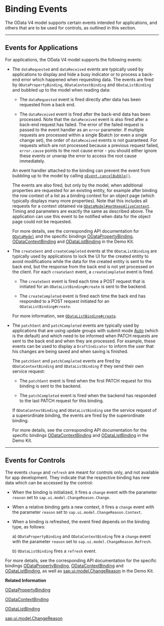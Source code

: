 <!-- loio1a010d3b92c34226a96f202ec27e9217 -->

# Binding Events

The OData V4 model supports certain events intended for applications, and others that are to be used for controls, as outlined in this section.

***

## Events for Applications

For applications, the OData V4 model supports the following events:

-   The `dataRequested` and `dataReceived` events are typically used by applications to display and hide a busy indicator or to process a back-end error which happened when requesting data. The events are fired by `ODataPropertyBinding`, `ODataContextBinding` and `ODataListBinding` and bubbled up to the model when reading data:

    -   The `dataRequested` event is fired directly after data has been requested from a back end.

    -   The `dataReceived` event is fired after the back-end data has been processed. Note that the `dataReceived` event is also fired after a back-end request has failed. The error of the failed request is passed to the event handler as an `error` parameter. If multiple requests are processed within a single $batch \(or even a single change set\), the order of `dataReceived` events is not guaranteed. For requests which are not processed because a previous request failed, `error.cause` points to the root cause error - you should either ignore these events or unwrap the error to access the root cause immediately.


    An event handler attached to the binding can prevent the event from bubbling up to the model by calling [`oEvent.cancelBubble()`](https://ui5.sap.com/#/api/sap.ui.base.Event%23methods/cancelBubble).

    The events are also fired, but only by the model, when additional properties are requested for an existing entity, for example after binding the row context of a list as a binding context for an object page \(which typically displays many more properties\). Note that this includes all requests for a context obtained via [`ODataModel#getKeepAliveContext`](https://ui5.sap.com/#/api/sap.ui.model.odata.v4.ODataModel%23methods/getKeepAliveContext). Timing and parameters are exactly the same as described above. The application can use this event to be notified when data for the object page could not be requested.

    For more details, see the corresponding API documentation for [`ODataModel`](https://ui5.sap.com/#/api/sap.ui.model.odata.v4.ODataModel) and the specific bindings [ODataPropertyBinding](https://ui5.sap.com/#/api/sap.ui.model.odata.v4.ODataPropertyBinding), [ODataContextBinding](https://ui5.sap.com/#/api/sap.ui.model.odata.v4.ODataContextBinding) and [ODataListBinding](https://ui5.sap.com/#/api/sap.ui.model.odata.v4.ODataListBinding) in the Demo Kit.

-   The `createSent` and `createCompleted` events at the `ODataListBinding` are typically used by applications to lock the UI for the created entity to avoid modifications while the data for the created entity is sent to the back end, but the response from the back end is not yet processed on the client. For each `createSent` event, a `createCompleted` event is fired.

    -   The `createSent` event is fired each time a POST request that is initiated for an `ODataListBinding#create` is sent to the backend.

    -   The `createCompleted` event is fired each time the back end has responded to a POST request initiated for an `ODataListBinding#create`.


    For more information, see [`ODataListBinding#create`](https://ui5.sap.com/#/api/sap.ui.model.odata.v4.ODataListBinding/methods/create).

-   The `patchSent` and `patchCompleted` events are typically used by applications that are using update groups with submit mode [Auto](https://ui5.sap.com/#/api/sap.ui.model.odata.v4.SubmitMode) \(which is the default\) and which need to be informed when PATCH requests are sent to the back end and when they are processed. For example, these events can be used to display a `DraftIndicator` to inform the user that his changes are being saved and when saving is finished.

    The `patchSent` and `patchCompleted` events are fired by `ODataContextBinding` and `ODataListBinding` if they send their own service request:

    -   The `patchSent` event is fired when the first PATCH request for this binding is sent to the backend.

    -   The `patchCompleted` event is fired when the backend has responded to the last PATCH request for this binding.


    If `ODataContextBinding` and `ODataListBinding` use the service request of a superordinate binding, the events are fired by the superordinate binding.

    For more details, see the corresponding API documentation for the specific bindings [ODataContextBinding](https://ui5.sap.com/#/api/sap.ui.model.odata.v4.ODataContextBinding) and [ODataListBinding](https://ui5.sap.com/#/api/sap.ui.model.odata.v4.ODataListBinding) in the Demo Kit.


***

## Events for Controls

The events `change` and `refresh` are meant for controls only, and not available for app development. They indicate that the respective binding has new data which can be accessed by the control:

-   When the binding is initialized, it fires a `change` event with the parameter `reason` set to `sap.ui.model.ChangeReason.Change`.

-   When a relative binding gets a new context, it fires a `change` event with the parameter `reason` set to `sap.ui.model.ChangeReason.Context`.

-   When a binding is refreshed, the event fired depends on the binding type, as follows:

    a\) `ODataPropertyBinding` and `ODataContextBinding` fire a `change` event with the parameter `reason` set to `sap.ui.model.ChangeReason.Refresh`.

    b\) `ODataListBinding` fires a `refresh` event.


For more details, see the corresponding API documentation for the specific bindings [ODataPropertyBinding](https://ui5.sap.com/#/api/sap.ui.model.odata.v4.ODataPropertyBinding), [ODataContextBinding](https://ui5.sap.com/#/api/sap.ui.model.odata.v4.ODataContextBinding) and [ODataListBinding](https://ui5.sap.com/#/api/sap.ui.model.odata.v4.ODataListBinding), as well as [sap.ui.model.ChangeReason](https://ui5.sap.com/#/api/sap.ui.model.ChangeReason) in the Demo Kit.

**Related Information**  


[ODataPropertyBinding](https://ui5.sap.com/#/api/sap.ui.model.odata.v4.ODataPropertyBinding)

[ODataContextBinding](https://ui5.sap.com/#/api/sap.ui.model.odata.v4.ODataContextBinding)

[ODataListBinding](https://ui5.sap.com/#/api/sap.ui.model.odata.v4.ODataListBinding)

[sap.ui.model.ChangeReason](https://ui5.sap.com/#/api/sap.ui.model.ChangeReason)


